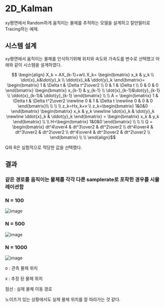 # 2D_Kalman
xy평면에서 Random하게 움직이는 물체를 추적하는 모델을 설계하고 칼만필터로 Tracing하는 예제.

## 시스템 설계
xy평면에서 움직이는 물체를 인식하기위해 위치와 속도와 가속도를 변수로 선택했고
아래와 같이 시스템을 설계하였다.

```math



\begin{align}
X_k = AX_{k-1}+w\\
X_k=
\begin{bmatrix}
    x_k & y_k \\ \dot{x}_k&\dot{y}_k \\ \ddot{x}_k& \ddot{y}_k
\end{bmatrix}=
\begin{bmatrix}
    1 & \Delta t & \Delta t^2\over2 \\ 0 & 1 & \Delta t \\ 0 & 0 & 0
\end{bmatrix}
\begin{bmatrix}
    x_{k-1} & y_{k-1} \\ \dot{x}_{k-1}&\dot{y}_{k-1} \\ \ddot{x}_{k-1}& \ddot{y}_{k-1}
\end{bmatrix}
\\

\\
A = 
\begin{bmatrix}
    1 & \Delta t & \Delta t^2\over2 \newline 0 & 1 & \Delta t \newline 0 & 0 & 0
\end{bmatrix}\\
\\
\\
\\
z_k=Hx_k+v \\
z_k=\begin{bmatrix}
    1&0&0
\end{bmatrix}
\begin{bmatrix}
    x_k & y_k \newline \dot{x}_k & \dot{y}_k \newline \ddot{x}_k & \ddot{y}_k
\end{bmatrix}
=
\begin{bmatrix}
    x_k & y_k
\end{bmatrix}
\\


\\
H=\begin{bmatrix}
    1&0&0
\end{bmatrix}
\\
\\
\\
Q = \begin{bmatrix}
    dt^4\over4 & dt^3\over2 & dt^2\over2 \\
    dt^4\over4 & dt^3\over2 & dt^2\over2 \\
    dt^4\over4 & dt^3\over2 & dt^2\over2 \\
\end{bmatrix}
\\
\\
\end{align}
```
Q와 R은 실험적으로 적당한 값을 선택했다.

## 결과
### 같은 경로를 움직이는 물체를 각각 다른 samplerate로 포착한 경우를 시뮬레이션함

### N = 100
![image](https://github.com/user-attachments/assets/b06b9a73-51b3-4701-9879-4f9257a4a060)

### N = 500
![image](https://github.com/user-attachments/assets/330399d5-504c-426c-a5fd-9a6f2834a23c)

### N = 1000
![image](https://github.com/user-attachments/assets/23ca5cc7-cb04-4d3e-8935-8ca5b2c363c7)



o : 관측 물체 위치

x : 추정 된 물체 위치

점선 : 실제 물체 이동 경로

노이즈가 있는 상황에서도 실제 물체 위치를 잘 따라가는 것 같다.
